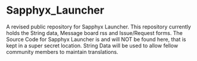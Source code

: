 # Sapphyx_Launcher
A revised public repository for Sapphyx Launcher. This repository currently holds the String data, Message board rss and Issue/Request forms. The Source Code for Sapphyx Launcher is and will NOT be found here, that is kept in a super secret location. String Data will be used to allow fellow community members to maintain translations.
